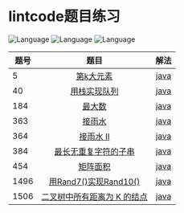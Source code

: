 # lintcode题目练习

![Language](https://img.shields.io/badge/language-java-blue.svg)
![Language](https://img.shields.io/badge/language-scala-red.svg)
![Language](https://img.shields.io/badge/language-go-9cf.svg)

| 题号 | 题目 | 解法 |
| --- |:---:| :---:|
| 5 | [第k大元素](https://www.lintcode.com/problem/5/) | [java](https://github.com/lmmmowi/lintcode-practice/blob/master/src/main/java/com/lmmmowi/lintcode/p5/Solution.java) |
| 40 | [用栈实现队列](https://www.lintcode.com/problem/40/) | [java](https://github.com/lmmmowi/lintcode-practice/blob/master/src/main/java/com/lmmmowi/lintcode/p40/Solution.java) |
| 184 | [最大数](https://www.lintcode.com/problem/184/) | [java](https://github.com/lmmmowi/lintcode-practice/blob/master/src/main/java/com/lmmmowi/lintcode/p184/Solution.java) |
| 363 | [接雨水](https://www.lintcode.com/problem/363/) | [java](https://github.com/lmmmowi/lintcode-practice/blob/master/src/main/java/com/lmmmowi/lintcode/p363/Solution.java) |
| 364 | [接雨水 II](https://www.lintcode.com/problem/364/) | [java](https://github.com/lmmmowi/lintcode-practice/blob/master/src/main/java/com/lmmmowi/lintcode/p364/Solution.java) |
| 384 | [最长无重复字符的子串](https://www.lintcode.com/problem/384/) | [java](https://github.com/lmmmowi/lintcode-practice/blob/master/src/main/java/com/lmmmowi/lintcode/p384/Solution.java) |
| 454 | [矩阵面积](https://www.lintcode.com/problem/454/) | [java](https://github.com/lmmmowi/lintcode-practice/blob/master/src/main/java/com/lmmmowi/lintcode/p454/Solution.java) |
| 1496 | [用Rand7()实现Rand10()](https://www.lintcode.com/problem/1496/) | [java](https://github.com/lmmmowi/lintcode-practice/blob/master/src/main/java/com/lmmmowi/lintcode/p1496/Solution.java) |
| 1506 | [二叉树中所有距离为 K 的结点](https://www.lintcode.com/problem/1506/) | [java](https://github.com/lmmmowi/lintcode-practice/blob/master/src/main/java/com/lmmmowi/lintcode/p1506/Solution.java) |

